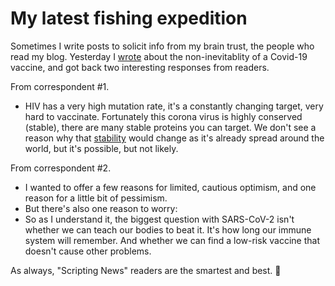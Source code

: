# My latest fishing expedition
Sometimes I write posts to solicit info from my brain trust, the people who read my blog. Yesterday I <a href="http://scripting.com/2020/04/25/163108.html?title=whenWillThereBeAVaccine">wrote</a> about the non-inevitablity of a Covid-19 vaccine, and got back two interesting responses from readers. 

From correspondent #1.
* HIV has a very high mutation rate, it's a constantly changing target, very hard to vaccinate. Fortunately this corona virus is highly conserved (stable), there are many stable proteins you can target. We don't see a reason why that <a href="https://www.nejm.org/doi/full/10.1056/NEJMe2012889?query=featured_coronavirus">stability</a> would change as it's already spread around the world, but it's possible, but not likely. 

From correspondent #2.
* I wanted to offer a few reasons for limited, cautious optimism, and one reason for a little bit of pessimism.
* But there's also one reason to worry:
* So as I understand it, the biggest question with SARS-CoV-2 isn't whether we can teach our bodies to beat it. It's how long our immune system will remember. And whether we can find a low-risk vaccine that doesn't cause other problems.

As always, "Scripting News" readers are the smartest and best. :rocket:

